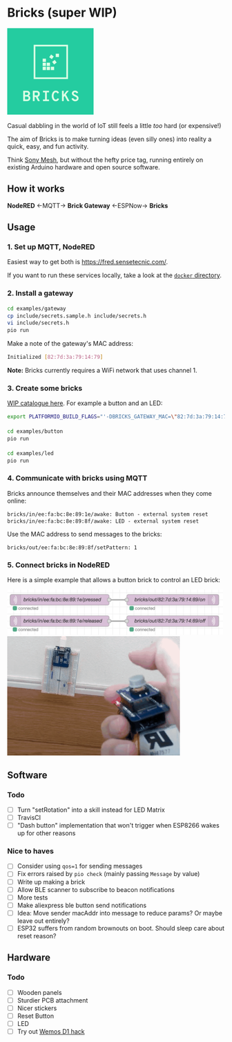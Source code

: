 # Bricks (super WIP)
<img src=logo.png width=200>

Casual dabbling in the world of IoT still feels a little _too_ hard (or expensive!)

The aim of Bricks is to make turning ideas (even silly ones) into
reality a quick, easy, and fun activity.

Think [Sony Mesh](https://meshprj.com/), but without the hefty price tag,
running entirely on existing Arduino hardware and open source software.

## How it works

**NodeRED** ←MQTT→ **Brick Gateway** ←ESPNow→ **Bricks**

## Usage

### 1. Set up MQTT, NodeRED

Easiest way to get both is https://fred.sensetecnic.com/.

If you want to run these services locally, take a look at the [`docker` directory](/docker).

### 2. Install a gateway

```bash
cd examples/gateway
cp include/secrets.sample.h include/secrets.h
vi include/secrets.h
pio run
```

Make a note of the gateway's MAC address:

```bash
Initialized [82:7d:3a:79:14:79]
```

**Note:** Bricks currently requires a WiFi network that uses channel 1.

### 3. Create some bricks

[WIP catalogue here](/examples).
For example a button and an LED:

```bash
export PLATFORMIO_BUILD_FLAGS="'-DBRICKS_GATEWAY_MAC=\"82:7d:3a:79:14:79\"'"

cd examples/button
pio run

cd examples/led
pio run
```

### 4. Communicate with bricks using MQTT

Bricks announce themselves and their MAC addresses when they come online:

```mqtt
bricks/in/ee:fa:bc:8e:89:1e/awake: Button - external system reset
bricks/in/ee:fa:bc:8e:89:8f/awake: LED - external system reset
```

Use the MAC address to send messages to the bricks:

```mqtt
bricks/out/ee:fa:bc:8e:89:8f/setPattern: 1
```

### 5. Connect bricks in NodeRED

Here is a simple example that allows a button brick to control an LED
brick:

<img src=example.png width=500>
<img src=example.gif width=400>

## Software

### Todo
- [ ] Turn "setRotation" into a skill instead for LED Matrix
- [ ] TravisCI
- [ ] "Dash button" implementation that won't trigger when ESP8266 wakes up for other reasons

### Nice to haves
- [ ] Consider using `qos=1` for sending messages
- [ ] Fix errors raised by `pio check` (mainly passing `Message` by value)
- [ ] Write up making a brick
- [ ] Allow BLE scanner to subscribe to beacon notifications
- [ ] More tests
- [ ] Make aliexpress ble button send notifications
- [ ] Idea: Move sender macAddr into message to reduce params? Or maybe leave out entirely?
- [ ] ESP32 suffers from random brownouts on boot. Should sleep care about reset reason?

## Hardware

### Todo
- [ ] Wooden panels
- [ ] Sturdier PCB attachment
- [ ] Nicer stickers
- [ ] Reset Button
- [ ] LED
- [ ] Try out [Wemos D1 hack](https://www.youtube.com/watch?v=rfPwOtoGO4E)
